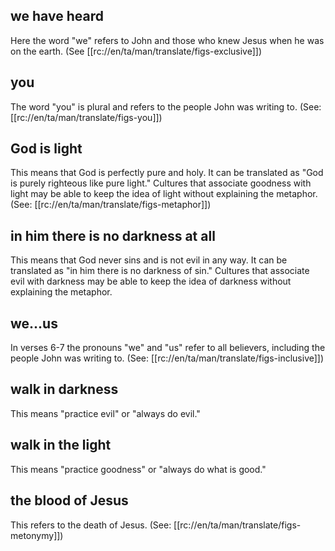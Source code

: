 ## we have heard ##

Here the word "we" refers to John and those who knew Jesus when he was on the earth. (See [[rc://en/ta/man/translate/figs-exclusive]])

## you ##

The word "you" is plural and refers to the people John was writing to. (See: [[rc://en/ta/man/translate/figs-you]])

## God is light ##

This means that God is perfectly pure and holy. It can be translated as "God is purely righteous like pure light." Cultures that associate goodness with light may be able to keep the idea of light without explaining the metaphor. (See: [[rc://en/ta/man/translate/figs-metaphor]])

## in him there is no darkness at all ##

This means that God never sins and is not evil in any way. It can be translated as "in him there is no darkness of sin." Cultures that associate evil with darkness may be able to keep the idea of darkness without explaining the metaphor.

## we…us ##

In verses 6-7 the pronouns "we" and "us" refer to all believers, including the people John was writing to. (See: [[rc://en/ta/man/translate/figs-inclusive]])

## walk in darkness ##

This means "practice evil" or "always do evil."

## walk in the light ##

This means "practice goodness" or "always do what is good."

## the blood of Jesus ##

This refers to the death of Jesus. (See: [[rc://en/ta/man/translate/figs-metonymy]])